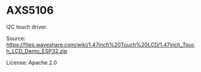 # AXS5106

I2C touch driver.

Source: https://files.waveshare.com/wiki/1.47inch%20Touch%20LCD/1.47inch_Touch_LCD_Demo_ESP32.zip

License: Apache 2.0
